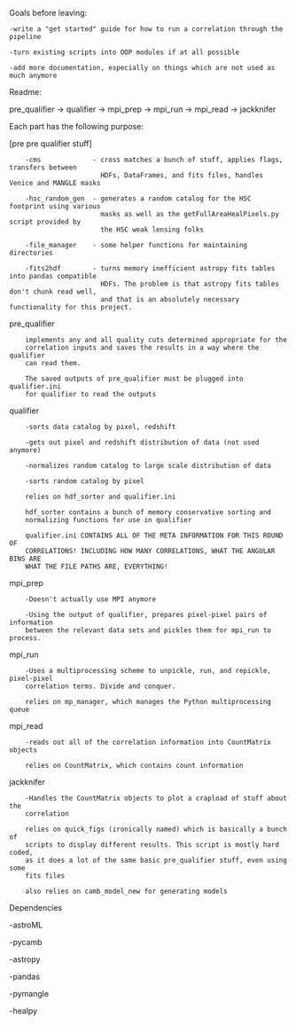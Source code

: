 Goals before leaving:

    -write a "get started" guide for how to run a correlation through the pipeline 

    -turn existing scripts into OOP modules if at all possible 

    -add more documentation, especially on things which are not used as much anymore 



Readme:

pre_qualifier -> qualifier -> mpi_prep -> mpi_run -> mpi_read -> jackknifer
    
Each part has the following purpose:
        
[pre pre qualifier stuff]

        -cms             - cross matches a bunch of stuff, applies flags, transfers between
                           HDFs, DataFrames, and fits files, handles Venice and MANGLE masks
                           
        -hsc_random_gen  - generates a random catalog for the HSC footprint using various
                           masks as well as the getFullAreaHealPixels.py script provided by
                           the HSC weak lensing folks
                           
        -file_manager    - some helper functions for maintaining directories
        
        -fits2hdf        - turns memory inefficient astropy fits tables into pandas compatible
                           HDFs. The problem is that astropy fits tables don't chunk read well,
                           and that is an absolutely necessary functionality for this project.
        
pre_qualifier

        implements any and all quality cuts determined appropriate for the 
        correlation inputs and saves the results in a way where the qualifier
        can read them.
        
        The saved outputs of pre_qualifier must be plugged into qualifier.ini
        for qualifier to read the outputs
    
qualifier

        -sorts data catalog by pixel, redshift
        
        -gets out pixel and redshift distribution of data (not used anymore)
        
        -normalizes random catalog to large scale distribution of data
        
        -sorts random catalog by pixel
    
        relies on hdf_sorter and qualifier.ini 
        
        hdf_sorter contains a bunch of memory conservative sorting and 
        normalizing functions for use in qualifier
        
        qualifier.ini CONTAINS ALL OF THE META INFORMATION FOR THIS ROUND OF
        CORRELATIONS! INCLUDING HOW MANY CORRELATIONS, WHAT THE ANGULAR BINS ARE
        WHAT THE FILE PATHS ARE, EVERYTHING!
    
mpi_prep

        -Doesn't actually use MPI anymore
        
        -Using the output of qualifier, prepares pixel-pixel pairs of information
        between the relevant data sets and pickles them for mpi_run to process.
    
mpi_run

        -Uses a multiprocessing scheme to unpickle, run, and repickle, pixel-pixel
        correlation terms. Divide and conquer. 
        
        relies on mp_manager, which manages the Python multiprocessing queue
    
mpi_read

        -reads out all of the correlation information into CountMatrix objects
    
        relies on CountMatrix, which contains count information
    
jackknifer

        -Handles the CountMatrix objects to plot a crapload of stuff about the
        correlation
        
        relies on quick_figs (ironically named) which is basically a bunch of
        scripts to display different results. This script is mostly hard coded,
        as it does a lot of the same basic pre_qualifier stuff, even using some
        fits files
        
        also relies on camb_model_new for generating models


Dependencies

-astroML

-pycamb

-astropy

-pandas

-pymangle

-healpy

